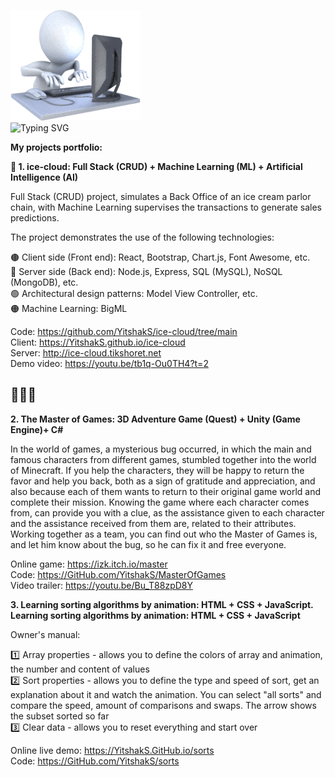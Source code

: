 ![3D man typing on a computer](./coding.gif)<br/>
![Typing SVG](https://readme-typing-svg.demolab.com/?lines=Hi,+My+name+is+Yitzhak+Schlissel;Welcome+to+my+git&font=VT323&size=30&color=00B139)

**My projects portfolio:**

**🍦 1. ice-cloud: Full Stack (CRUD) + Machine Learning (ML) + Artificial Intelligence (AI)**

Full Stack (CRUD) project, simulates a Back Office of an ice cream parlor chain,
with Machine Learning supervises the transactions to generate sales predictions.

The project demonstrates the use of the following technologies:

🟤 Client side (Front end): React, Bootstrap, Chart.js, Font Awesome, etc.<br/>
🔵 Server side (Back end): Node.js, Express, SQL (MySQL), NoSQL (MongoDB), etc.<br/>
🟢 Architectural design patterns: Model View Controller, etc.<br/>
🟠 Machine Learning: BigML

Code: https://github.com/YitshakS/ice-cloud/tree/main<br/>
Client: https://YitshakS.github.io/ice-cloud<br/>
Server: http://ice-cloud.tikshoret.net<br/>
Demo video: https://youtu.be/tb1q-Ou0TH4?t=2

## 🧙🏻‍♂️
**2. The Master of Games: 3D Adventure Game (Quest) + Unity (Game Engine)+ C#**

In the world of games, a mysterious bug occurred, in which the main and famous characters from different games, stumbled together into the world of Minecraft. If you help the characters, they will be happy to return the favor and help you back, both as a sign of gratitude and appreciation, and also because each of them wants to return to their original game world and complete their mission. Knowing the game where each character comes from, can provide you with a clue, as the assistance given to each character and the assistance received from them are, related to their attributes. Working together as a team, you can find out who the Master of Games is, and let him know about the bug, so he can fix it and free everyone.

Online game: https://izk.itch.io/master<br/>
Code: https://GitHub.com/YitshakS/MasterOfGames<br/>
Video trailer: https://youtu.be/Bu_T88zpD8Y<br/>

**3. Learning sorting algorithms by animation: HTML + CSS + JavaScript. Learning sorting algorithms by animation: HTML + CSS + JavaScript**

Owner's manual:

1️⃣ Array properties - allows you to define the colors of array and animation, the number and content of values<br/>
2️⃣ Sort properties - allows you to define the type and speed of sort, get an explanation about it and watch the animation. You can select "all sorts" and compare the speed, amount of comparisons and swaps. The arrow shows the subset sorted so far<br/>
3️⃣ Clear data - allows you to reset everything and start over<br/>

Online live demo: https://YitshakS.GitHub.io/sorts<br/>
Code: https://GitHub.com/YitshakS/sorts


















<!--
coding
https://www.presentermedia.com/powerpoint-animation/hard-working-on-computer-anim-pid-7364

typing svg
https://readme-typing-svg.demolab.com

emojis
https://webfx.com/tools/emoji-cheat-sheet
-->

<!--
**YitshakS/YitshakS** is a ✨ _special_ ✨ repository because its `README.md` (this file) appears on your GitHub profile.

Here are some ideas to get you started:

-  ### Hi there 👋
- 🔭 I’m currently working on ...
- 🌱 I’m currently learning ...
- 👯 I’m looking to collaborate on ...
- 🤔 I’m looking for help with ...
- 💬 Ask me about ...
- 📫 How to reach me: ...
- 😄 Pronouns: ...
- ⚡ Fun fact: ...
-->
